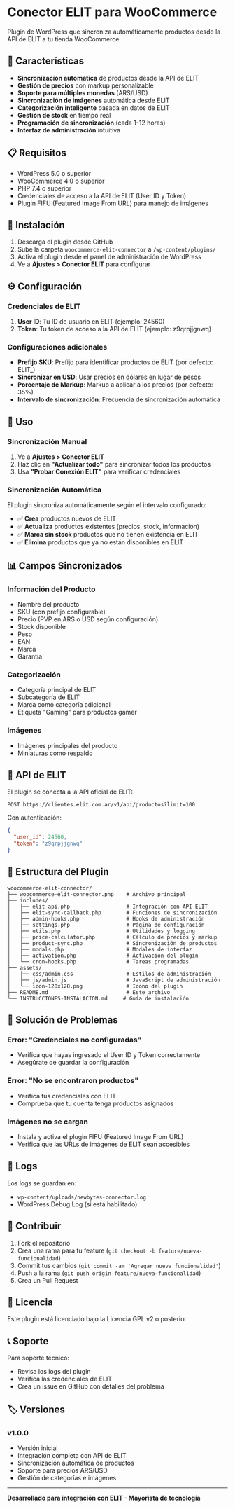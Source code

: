 # Conector ELIT para WooCommerce

Plugin de WordPress que sincroniza automáticamente productos desde la API de ELIT a tu tienda WooCommerce.

## 🚀 Características

- **Sincronización automática** de productos desde la API de ELIT
- **Gestión de precios** con markup personalizable
- **Soporte para múltiples monedas** (ARS/USD)
- **Sincronización de imágenes** automática desde ELIT
- **Categorización inteligente** basada en datos de ELIT
- **Gestión de stock** en tiempo real
- **Programación de sincronización** (cada 1-12 horas)
- **Interfaz de administración** intuitiva

## 📋 Requisitos

- WordPress 5.0 o superior
- WooCommerce 4.0 o superior
- PHP 7.4 o superior
- Credenciales de acceso a la API de ELIT (User ID y Token)
- Plugin FIFU (Featured Image From URL) para manejo de imágenes

## 🔧 Instalación

1. Descarga el plugin desde GitHub
2. Sube la carpeta `woocommerce-elit-connector` a `/wp-content/plugins/`
3. Activa el plugin desde el panel de administración de WordPress
4. Ve a **Ajustes > Conector ELIT** para configurar

## ⚙️ Configuración

### Credenciales de ELIT

1. **User ID**: Tu ID de usuario en ELIT (ejemplo: 24560)
2. **Token**: Tu token de acceso a la API de ELIT (ejemplo: z9qrpjjgnwq)

### Configuraciones adicionales

- **Prefijo SKU**: Prefijo para identificar productos de ELIT (por defecto: ELIT_)
- **Sincronizar en USD**: Usar precios en dólares en lugar de pesos
- **Porcentaje de Markup**: Markup a aplicar a los precios (por defecto: 35%)
- **Intervalo de sincronización**: Frecuencia de sincronización automática

## 🔄 Uso

### Sincronización Manual

1. Ve a **Ajustes > Conector ELIT**
2. Haz clic en **"Actualizar todo"** para sincronizar todos los productos
3. Usa **"Probar Conexión ELIT"** para verificar credenciales

### Sincronización Automática

El plugin sincroniza automáticamente según el intervalo configurado:

- ✅ **Crea** productos nuevos de ELIT
- ✅ **Actualiza** productos existentes (precios, stock, información)
- ✅ **Marca sin stock** productos que no tienen existencia en ELIT
- ✅ **Elimina** productos que ya no están disponibles en ELIT

## 📊 Campos Sincronizados

### Información del Producto
- Nombre del producto
- SKU (con prefijo configurable)
- Precio (PVP en ARS o USD según configuración)
- Stock disponible
- Peso
- EAN
- Marca
- Garantía

### Categorización
- Categoría principal de ELIT
- Subcategoría de ELIT
- Marca como categoría adicional
- Etiqueta "Gaming" para productos gamer

### Imágenes
- Imágenes principales del producto
- Miniaturas como respaldo

## 🔗 API de ELIT

El plugin se conecta a la API oficial de ELIT:

```
POST https://clientes.elit.com.ar/v1/api/productos?limit=100
```

Con autenticación:
```json
{
  "user_id": 24560,
  "token": "z9qrpjjgnwq"
}
```

## 📁 Estructura del Plugin

```
woocommerce-elit-connector/
├── woocommerce-elit-connector.php    # Archivo principal
├── includes/
│   ├── elit-api.php                  # Integración con API ELIT
│   ├── elit-sync-callback.php        # Funciones de sincronización
│   ├── admin-hooks.php               # Hooks de administración
│   ├── settings.php                  # Página de configuración
│   ├── utils.php                     # Utilidades y logging
│   ├── price-calculator.php          # Cálculo de precios y markup
│   ├── product-sync.php              # Sincronización de productos
│   ├── modals.php                    # Modales de interfaz
│   ├── activation.php                # Activación del plugin
│   └── cron-hooks.php                # Tareas programadas
├── assets/
│   ├── css/admin.css                 # Estilos de administración
│   ├── js/admin.js                   # JavaScript de administración
│   └── icon-128x128.png              # Icono del plugin
├── README.md                         # Este archivo
└── INSTRUCCIONES-INSTALACION.md     # Guía de instalación
```

## 🐛 Solución de Problemas

### Error: "Credenciales no configuradas"
- Verifica que hayas ingresado el User ID y Token correctamente
- Asegúrate de guardar la configuración

### Error: "No se encontraron productos"
- Verifica tus credenciales con ELIT
- Comprueba que tu cuenta tenga productos asignados

### Imágenes no se cargan
- Instala y activa el plugin FIFU (Featured Image From URL)
- Verifica que las URLs de imágenes de ELIT sean accesibles

## 📝 Logs

Los logs se guardan en:
- `wp-content/uploads/newbytes-connector.log`
- WordPress Debug Log (si está habilitado)

## 🤝 Contribuir

1. Fork el repositorio
2. Crea una rama para tu feature (`git checkout -b feature/nueva-funcionalidad`)
3. Commit tus cambios (`git commit -am 'Agregar nueva funcionalidad'`)
4. Push a la rama (`git push origin feature/nueva-funcionalidad`)
5. Crea un Pull Request

## 📄 Licencia

Este plugin está licenciado bajo la Licencia GPL v2 o posterior.

## 📞 Soporte

Para soporte técnico:
- Revisa los logs del plugin
- Verifica las credenciales de ELIT
- Crea un issue en GitHub con detalles del problema

## 🏷️ Versiones

### v1.0.0
- Versión inicial
- Integración completa con API de ELIT
- Sincronización automática de productos
- Soporte para precios ARS/USD
- Gestión de categorías e imágenes

---

**Desarrollado para integración con ELIT - Mayorista de tecnología**